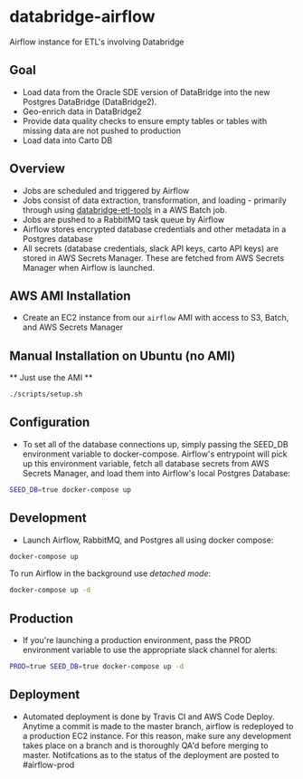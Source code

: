 # databridge-airflow
Airflow instance for ETL's involving Databridge

## Goal
- Load data from the Oracle SDE version of DataBridge into the new Postgres DataBridge (DataBridge2).
- Geo-enrich data in DataBridge2
- Provide data quality checks to ensure empty tables or tables with missing data are not pushed to production
- Load data into Carto DB

## Overview
- Jobs are scheduled and triggered by Airflow
- Jobs consist of data extraction, transformation, and loading - primarily through using [databridge-etl-tools](https://github.com/CityOfPhiladelphia/databridge-etl-tools) in a AWS Batch job.
- Jobs are pushed to a RabbitMQ task queue by Airflow
- Airflow stores encrypted database credentials and other metadata in a Postgres database
- All secrets (database credentials, slack API keys, carto API keys) are stored in AWS Secrets Manager. These are fetched from AWS Secrets Manager when Airflow is launched.

## AWS AMI Installation
- Create an EC2 instance from our `airflow` AMI with access to S3, Batch, and AWS Secrets Manager

## Manual Installation on Ubuntu (no AMI)
** Just use the AMI **
```bash
./scripts/setup.sh
```

## Configuration
- To set all of the database connections up, simply passing the SEED_DB environment variable to docker-compose. Airflow's entrypoint will pick up this environment variable, fetch all database secrets from AWS Secrets Manager, and load them into Airflow's local Postgres Database: 
```bash
SEED_DB=true docker-compose up
```
## Development
- Launch Airflow, RabbitMQ, and Postgres all using docker compose:
```bash
docker-compose up
```

To run Airflow in the background use *detached mode*:
```bash
docker-compose up -d
```

## Production
- If you're launching a production environment, pass the PROD environment variable to use the appropriate slack channel for alerts:
```bash
PROD=true SEED_DB=true docker-compose up -d
```

## Deployment
- Automated deployment is done by Travis CI and AWS Code Deploy. Anytime a commit is made to the master branch, airflow is redeployed to a production EC2 instance. For this reason, make sure any development takes place on a branch and is thoroughly QA'd before merging to master. Notifcations as to the status of the deployment are posted to #airflow-prod
